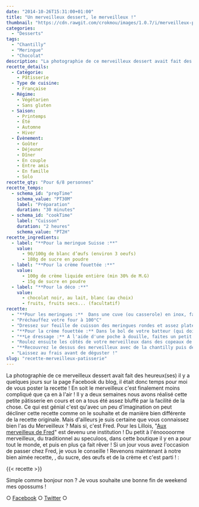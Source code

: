 ```yaml
---
date: "2014-10-26T15:31:00+01:00"
title: "Un merveilleux dessert, le merveilleux !"
thumbnail: "https://cdn.rawgit.com/crokmou/images/1.0.7/i/merveilleux-patisserie-recette-crokmou-blog-culinaire.jpg"
categories:
  - "Desserts"
tags:
  - "Chantilly"
  - "Meringue"
  - "Chocolat"
description: "La photographie de ce merveilleux dessert avait fait des heureux(ses) il y a quelques jours, laissez moi vous tenter avec une recette toute simple !"
recette_details:
  - Catégorie:
    - Pâtisserie
  - Type de cuisine:
    - Française
  - Régime:
    - Végétarien
    - Sans gluten
  - Saison:
    - Printemps
    - Été
    - Automne
    - Hiver
  - Évènement:
    - Goûter
    - Déjeuner
    - Dîner
    - En couple
    - Entre amis
    - En famille
    - Solo
recette_qty: "Pour 6/8 personnes"
recette_temps:
  - schema_id: "prepTime"
    schema_value: "PT30M"
    label: "Préparation"
    duration: "30 minutes"
  - schema_id: "cookTime"
    label: "Cuisson"
    duration: "2 heures"
    schema_value: "PT2H"
recette_ingredients:
  - label: "**Pour la meringue Suisse :**"
    value:
      - 90/100g de blanc d’œufs (environ 3 oeufs)
      - 180g de sucre en poudre
  - label: "**Pour la crème fouettée :**"
    value:
      - 100g de crème liquide entière (min 30% de M.G)
      - 15g de sucre en poudre
  - label: "**Pour la déco :**"
    value:
      - chocolat noir, au lait, blanc (au choix)
      - fruits, fruits secs... (facultatif)
recette:
  - "**Pour les meringues :**  Dans une cuve (ou casserole) en inox, faites chauffer à petit feu les blancs et le sucre jusqu'à 50°C environ tout en fouettant légèrement. Au batteur montez ensuite vos blancs en neige jusqu'à complet refroidissement."
  - "Préchauffez votre four à 100°C"
  - "Dressez sur feuille de cuisson des meringues rondes et assez plates (c'est plus simple pour la suite) puis enfournez environ 1h30/2h. Laissez ensuite refroidir."
  - "**Pour la crème fouettée :** Dans le bol de votre batteur (qui doit être bien propre) versez la crème bien froide et le sucre puis montez le tout, doucement, en chantilly (attention pas trop monté non plus)."
  - "**Le dressage :** A l'aide d'une poche à douille, faites un petit 'tas' de crème sur l'une de vos meringues puis posez au dessus une autre meringue (à l'envers cette fois, comme ça le côté bien plat se retrouve dessus). Avec une petite spatule, recouvrez ensuite le côté de votre merveilleux. En gros l'intérieur est plein de chantilly et le côté aussi. Procédez de même avec toutes vos meringues tant qu'il vous reste des paires."
  - "Roulez ensuite les côtés de votre merveilleux dans des copeaux de chocolat (pour cela il vous suffit, à l'aide d'un couteau, de gratter une plaquette de chocolat), placez ensuite vos pâtisseries sur un petit carton à dresser ou autre (pour faciliter le transport une fois les merveilleux terminés)"
  - "**Recouvrez le dessus des merveilleux avec de la chantilly puis décorez selon vos envies :** avec encore et toujours des copeaux de chocolat, des fruits, du crumble..."
  - "Laissez au frais avant de déguster !"
slug: "recette-merveilleux-patisserie"
---
```


La photographie de ce merveilleux dessert avait fait des heureux(ses) il y a quelques jours sur la page Facebook du blog, il était donc temps pour moi de vous poster la recette ! En soit le merveilleux c'est finalement moins compliqué que ça en à l'air ! Il y a deux semaines nous avons réalisé cette petite pâtisserie en cours et on a tous été assez bluffé par la facilité de la chose. Ce qui est génial c'est qu'avec un peu d'imagination on peut décliner cette recette comme on le souhaite et de manière bien différente de la recette originale. Mais d'ailleurs je suis certaine que vous connaissez bien l'as du Merveilleux ? Mais si, c'est Fred. Pour les Lillois, "[Aux merveilleux de Fred](http://www.auxmerveilleux.com/)" est devenu une institution ! Du petit à l'énooooorme merveilleux, du traditionnel au speculoos, dans cette boutique il y en a pour tout le monde, et puis en plus ça fait rêver ! Si un jour vous avez l'occasion de passer chez Fred, je vous le conseille ! Revenons maintenant à notre bien aimée recette, , du sucre, des œufs et de la crème et c'est parti ! :

{{< recette >}}


Simple comme bonjour non ? Je vous souhaite une bonne fin de weekend mes opossums !

○ [Facebook](https://www.facebook.com/crokmou.blog) ○ [Twitter](https://twitter.com/Crokmou) ○
